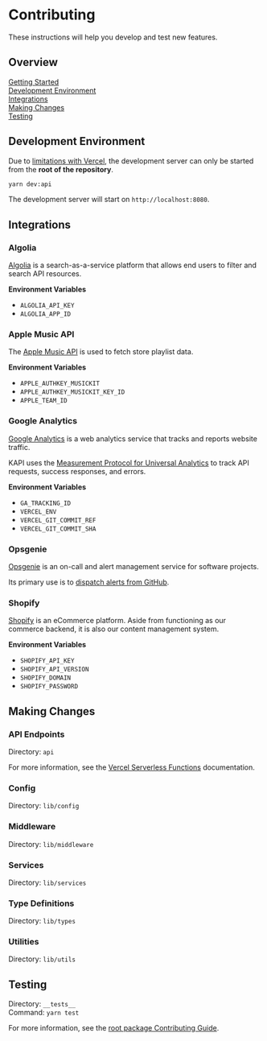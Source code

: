 # Contributing

These instructions will help you develop and test new features.

## Overview

[Getting Started](../../../docs/CONTRIBUTING.md)  
[Development Environment](#development-environment)  
[Integrations](#integrations)  
[Making Changes](#making-changes)  
[Testing](#testing)

## Development Environment

Due to [limitations with Vercel][1], the development server can only be started
from the **root of the repository**.

```zsh
yarn dev:api
```

The development server will start on `http://localhost:8080`.

## Integrations

### Algolia

[Algolia][2] is a search-as-a-service platform that allows end users to filter
and search API resources.

**Environment Variables**

- `ALGOLIA_API_KEY`
- `ALGOLIA_APP_ID`

### Apple Music API

The [Apple Music API][3] is used to fetch store playlist data.

**Environment Variables**

- `APPLE_AUTHKEY_MUSICKIT`
- `APPLE_AUTHKEY_MUSICKIT_KEY_ID`
- `APPLE_TEAM_ID`

### Google Analytics

[Google Analytics][4] is a web analytics service that tracks and reports website
traffic.

KAPI uses the [Measurement Protocol for Universal Analytics][5] to track API
requests, success responses, and errors.

**Environment Variables**

- `GA_TRACKING_ID`
- `VERCEL_ENV`
- `VERCEL_GIT_COMMIT_REF`
- `VERCEL_GIT_COMMIT_SHA`

### Opsgenie

[Opsgenie][6] is an on-call and alert management service for software projects.

Its primary use is to [dispatch alerts from GitHub][7].

### Shopify

[Shopify][8] is an eCommerce platform. Aside from functioning as our commerce
backend, it is also our content management system.

**Environment Variables**

- `SHOPIFY_API_KEY`
- `SHOPIFY_API_VERSION`
- `SHOPIFY_DOMAIN`
- `SHOPIFY_PASSWORD`

## Making Changes

### API Endpoints

Directory: `api`

For more information, see the [Vercel Serverless Functions][9] documentation.

### Config

Directory: `lib/config`

### Middleware

Directory: `lib/middleware`

### Services

Directory: `lib/services`

### Type Definitions

Directory: `lib/types`

### Utilities

Directory: `lib/utils`

## Testing

Directory: `__tests__`  
Command: `yarn test`

For more information, see the [root package Contributing Guide][10].

[1]: https://github.com/vercel/vercel/discussions/5294#discussioncomment-269338
[2]: https://www.algolia.com/
[3]: https://developer.apple.com/documentation/applemusicapi/
[4]: https://analytics.google.com/analytics/web/
[5]: https://developers.google.com/analytics/devguides/collection/protocol/v1
[6]: https://www.atlassian.com/software/opsgenie
[7]: https://docs.opsgenie.com/docs/github-integration
[8]: https://www.shopify.com/
[9]: https://vercel.com/docs/serverless-functions/introduction
[10]: ../../../docs/CONTRIBUTING.md#testing
